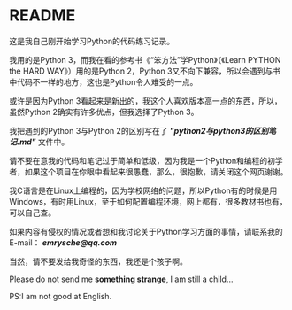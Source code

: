 # README

这是我自己刚开始学习Python的代码练习记录。

我用的是Python 3，而我在看的参考书《“笨方法”学Python》（《Learn PYTHON the HARD WAY》）用的是Python 2，Python 3又不向下兼容，所以会遇到与书中代码不一样的地方，这也是Python令人难受的一点。

或许是因为Python 3看起来是新出的，我这个人喜欢版本高一点的东西，所以，虽然Python 2确实有许多优点，但我选择了Python 3。

我把遇到的Python 3与Python 2的区别写在了 ___"python2与python3的区别笔记.md"___ 文件中。

请不要在意我的代码和笔记过于简单和低级，因为我是一个Python和编程的初学者，如果这个项目在你眼中看起来很愚蠢，那么，很抱歉，请关闭这个网页谢谢。

我C语言是在Linux上编程的，因为学校网络的问题，所以Python有的时候是用Windows，有时用Linux，至于如何配置编程环境，网上都有，很多教材书也有，可以自己查。

如果内容有侵权的情况或者想和我讨论关于Python学习方面的事情，请联系我的E-mail： ___emrysche@qq.com___

当然，请不要发给我奇怪的东西，我还是个孩子啊。

Please do not send me __something strange__, I am still a child...

PS:I am not good at English.